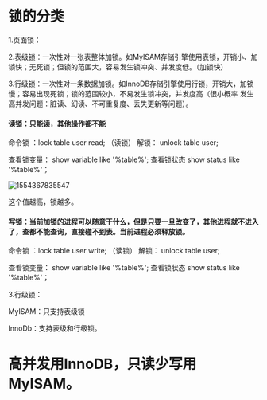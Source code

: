 # 锁的分类

1.页面锁：

2.表级锁：一次性对一张表整体加锁。如MyISAM存储引擎使用表锁，开销小、加锁快；无死锁；但锁的范围大，容易发生锁冲突、并发度低。（加锁快）

3.行级锁：一次性对一条数据加锁。如InnoDB存储引擎使用行锁，开销大，加锁慢；容易出现死锁；锁的范围较小，不易发生锁冲突，并发度高（很小概率 发生高并发问题：脏读、幻读、不可重复度、丢失更新等问题）。

#### 读锁：只能读，其他操作都不能

命令锁 ：lock table user read; （读锁）       解锁： unlock table  user;

查看锁变量： show variable like '%table%'; 查看锁状态 show status like '%table%'；



![1554367835547](C:\Users\12714\AppData\Roaming\Typora\typora-user-images\1554367835547.png)

这个值越高，锁越多。

#### 写锁：当前加锁的进程可以随意干什么，但是只要一旦改变了，其他进程就不进入了，查都不能查询，直接碰不到表。当前进程必须释放锁。

命令锁 ：lock table user write; （读锁）       解锁： unlock table  user;

查看锁变量： show variable like '%table%'; 查看锁状态 show status like '%table%'；

3.行级锁：

MyISAM：只支持表级锁

InnoDb：支持表级和行级锁。

# 高并发用InnoDB，只读少写用MyISAM。



